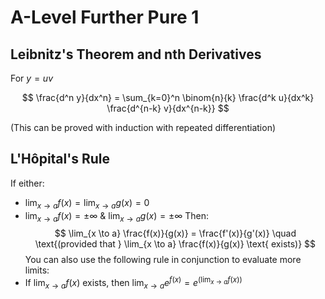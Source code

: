 
# A-Level Further Pure 1
## Leibnitz's Theorem and nth Derivatives
For $y=uv$

$$
\frac{d^n y}{dx^n} = \sum_{k=0}^n \binom{n}{k} \frac{d^k u}{dx^k} \frac{d^{n-k} v}{dx^{n-k}}
$$

(This can be proved with induction with repeated differentiation)
## L'Hôpital's Rule
If either:
- $\displaystyle \lim_{x \to a} f(x) = \lim_{x \to a} g(x) = 0$
- $\displaystyle \lim_{x \to a} f(x) = \pm \infty$ & $\displaystyle \lim_{x \to a} g(x) = \pm \infty$
Then:
$$
\lim_{x \to a} \frac{f(x)}{g(x)} = \frac{f'(x)}{g'(x)} \quad \text{(provided that } \lim_{x \to a} \frac{f(x)}{g(x)} \text{ exists)}
$$
You can also use the following rule in conjunction to evaluate more limits:
- If $\displaystyle \lim_{x \to a} f(x)$ exists, then $\displaystyle \lim_{x \to a} e^{f(x)} = e^{\left( \displaystyle \lim_{x \to a} f(x)\right)}$

